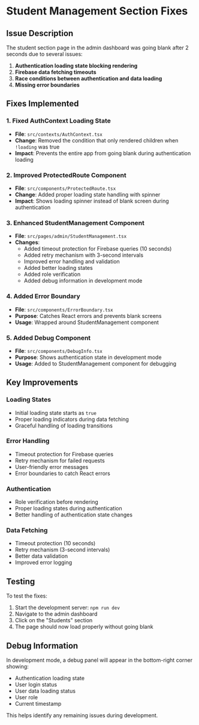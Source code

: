 # Student Management Section Fixes

## Issue Description
The student section page in the admin dashboard was going blank after 2 seconds due to several issues:

1. **Authentication loading state blocking rendering**
2. **Firebase data fetching timeouts**
3. **Race conditions between authentication and data loading**
4. **Missing error boundaries**

## Fixes Implemented

### 1. Fixed AuthContext Loading State
- **File**: `src/contexts/AuthContext.tsx`
- **Change**: Removed the condition that only rendered children when `!loading` was true
- **Impact**: Prevents the entire app from going blank during authentication loading

### 2. Improved ProtectedRoute Component
- **File**: `src/components/ProtectedRoute.tsx`
- **Change**: Added proper loading state handling with spinner
- **Impact**: Shows loading spinner instead of blank screen during authentication

### 3. Enhanced StudentManagement Component
- **File**: `src/pages/admin/StudentManagement.tsx`
- **Changes**:
  - Added timeout protection for Firebase queries (10 seconds)
  - Added retry mechanism with 3-second intervals
  - Improved error handling and validation
  - Added better loading states
  - Added role verification
  - Added debug information in development mode

### 4. Added Error Boundary
- **File**: `src/components/ErrorBoundary.tsx`
- **Purpose**: Catches React errors and prevents blank screens
- **Usage**: Wrapped around StudentManagement component

### 5. Added Debug Component
- **File**: `src/components/DebugInfo.tsx`
- **Purpose**: Shows authentication state in development mode
- **Usage**: Added to StudentManagement component for debugging

## Key Improvements

### Loading States
- Initial loading state starts as `true`
- Proper loading indicators during data fetching
- Graceful handling of loading transitions

### Error Handling
- Timeout protection for Firebase queries
- Retry mechanism for failed requests
- User-friendly error messages
- Error boundaries to catch React errors

### Authentication
- Role verification before rendering
- Proper loading states during authentication
- Better handling of authentication state changes

### Data Fetching
- Timeout protection (10 seconds)
- Retry mechanism (3-second intervals)
- Better data validation
- Improved error logging

## Testing

To test the fixes:

1. Start the development server: `npm run dev`
2. Navigate to the admin dashboard
3. Click on the "Students" section
4. The page should now load properly without going blank

## Debug Information

In development mode, a debug panel will appear in the bottom-right corner showing:
- Authentication loading state
- User login status
- User data loading status
- User role
- Current timestamp

This helps identify any remaining issues during development.
